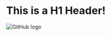 # This is a H1 Header!
![GitHub logo](https://allvectorlogo.com/img/2021/12/github-logo-vector.png)
